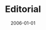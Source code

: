 ---
# Documentation: https://wowchemy.com/docs/managing-content/

title: Editorial
subtitle: ''
summary: ''
authors:
- kazienko
- Ngoc Thanh Nguyen
- Janusz Sobecki
tags: []
categories: []
date: '2006-01-01'
lastmod: 2022-10-07T05:49:13Z
featured: false
draft: false

# Featured image
# To use, add an image named `featured.jpg/png` to your page's folder.
# Focal points: Smart, Center, TopLeft, Top, TopRight, Left, Right, BottomLeft, Bottom, BottomRight.
image:
  caption: ''
  focal_point: ''
  preview_only: false

# Projects (optional).
#   Associate this post with one or more of your projects.
#   Simply enter your project's folder or file name without extension.
#   E.g. `projects = ["internal-project"]` references `content/project/deep-learning/index.md`.
#   Otherwise, set `projects = []`.
projects: []
publishDate: '2022-10-07T05:49:12.385854Z'
publication_types:
- '0'
abstract: ''
publication: ''
url_pdf: http://www.tmrfindia.org/ijcsa/V3I31.pdf
---